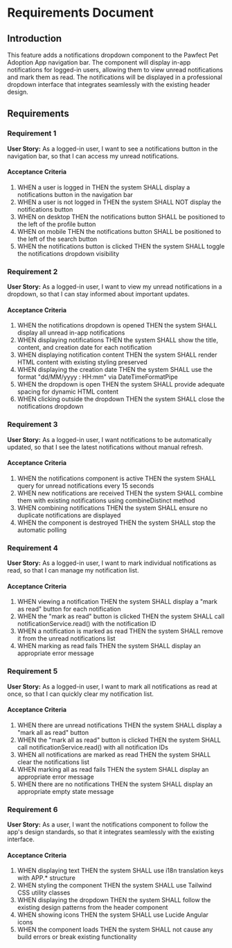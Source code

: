 # Requirements Document

## Introduction

This feature adds a notifications dropdown component to the Pawfect Pet Adoption App navigation bar. The component will display in-app notifications for logged-in users, allowing them to view unread notifications and mark them as read. The notifications will be displayed in a professional dropdown interface that integrates seamlessly with the existing header design.

## Requirements

### Requirement 1

**User Story:** As a logged-in user, I want to see a notifications button in the navigation bar, so that I can access my unread notifications.

#### Acceptance Criteria

1. WHEN a user is logged in THEN the system SHALL display a notifications button in the navigation bar
2. WHEN a user is not logged in THEN the system SHALL NOT display the notifications button
3. WHEN on desktop THEN the notifications button SHALL be positioned to the left of the profile button
4. WHEN on mobile THEN the notifications button SHALL be positioned to the left of the search button
5. WHEN the notifications button is clicked THEN the system SHALL toggle the notifications dropdown visibility

### Requirement 2

**User Story:** As a logged-in user, I want to view my unread notifications in a dropdown, so that I can stay informed about important updates.

#### Acceptance Criteria

1. WHEN the notifications dropdown is opened THEN the system SHALL display all unread in-app notifications
2. WHEN displaying notifications THEN the system SHALL show the title, content, and creation date for each notification
3. WHEN displaying notification content THEN the system SHALL render HTML content with existing styling preserved
4. WHEN displaying the creation date THEN the system SHALL use the format "dd/MM/yyyy : HH:mm" via DateTimeFormatPipe
5. WHEN the dropdown is open THEN the system SHALL provide adequate spacing for dynamic HTML content
6. WHEN clicking outside the dropdown THEN the system SHALL close the notifications dropdown

### Requirement 3

**User Story:** As a logged-in user, I want notifications to be automatically updated, so that I see the latest notifications without manual refresh.

#### Acceptance Criteria

1. WHEN the notifications component is active THEN the system SHALL query for unread notifications every 15 seconds
2. WHEN new notifications are received THEN the system SHALL combine them with existing notifications using combineDistinct method
3. WHEN combining notifications THEN the system SHALL ensure no duplicate notifications are displayed
4. WHEN the component is destroyed THEN the system SHALL stop the automatic polling

### Requirement 4

**User Story:** As a logged-in user, I want to mark individual notifications as read, so that I can manage my notification list.

#### Acceptance Criteria

1. WHEN viewing a notification THEN the system SHALL display a "mark as read" button for each notification
2. WHEN the "mark as read" button is clicked THEN the system SHALL call notificationService.read() with the notification ID
3. WHEN a notification is marked as read THEN the system SHALL remove it from the unread notifications list
4. WHEN marking as read fails THEN the system SHALL display an appropriate error message

### Requirement 5

**User Story:** As a logged-in user, I want to mark all notifications as read at once, so that I can quickly clear my notification list.

#### Acceptance Criteria

1. WHEN there are unread notifications THEN the system SHALL display a "mark all as read" button
2. WHEN the "mark all as read" button is clicked THEN the system SHALL call notificationService.read() with all notification IDs
3. WHEN all notifications are marked as read THEN the system SHALL clear the notifications list
4. WHEN marking all as read fails THEN the system SHALL display an appropriate error message
5. WHEN there are no notifications THEN the system SHALL display an appropriate empty state message

### Requirement 6

**User Story:** As a user, I want the notifications component to follow the app's design standards, so that it integrates seamlessly with the existing interface.

#### Acceptance Criteria

1. WHEN displaying text THEN the system SHALL use i18n translation keys with APP.* structure
2. WHEN styling the component THEN the system SHALL use Tailwind CSS utility classes
3. WHEN displaying the dropdown THEN the system SHALL follow the existing design patterns from the header component
4. WHEN showing icons THEN the system SHALL use Lucide Angular icons
5. WHEN the component loads THEN the system SHALL not cause any build errors or break existing functionality